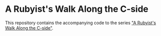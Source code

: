 # A Rubyist's Walk Along the C-side

This repository contains the accompanying code to the series ["A Rubyist's Walk Along the C-side"](https://blog.peterzhu.ca/ruby-c-ext).
